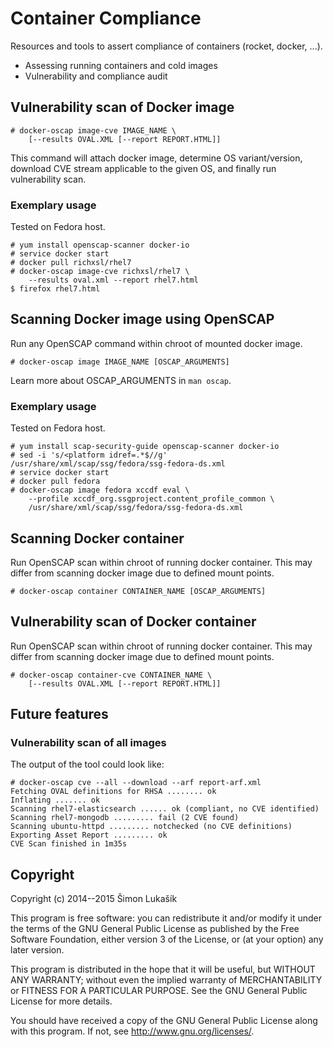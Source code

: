 # Container Compliance

Resources and tools to assert compliance of containers (rocket, docker, ...).

+ Assessing running containers and cold images
+ Vulnerability and compliance audit

## Vulnerability scan of Docker image

  ```
  # docker-oscap image-cve IMAGE_NAME \
      [--results OVAL.XML [--report REPORT.HTML]]
  ```

This command will attach docker image, determine OS variant/version, download CVE stream
applicable to the given OS, and finally run vulnerability scan.

### Exemplary usage

Tested on Fedora host.

  ```
  # yum install openscap-scanner docker-io
  # service docker start
  # docker pull richxsl/rhel7
  # docker-oscap image-cve richxsl/rhel7 \
      --results oval.xml --report rhel7.html
  $ firefox rhel7.html
  ```

## Scanning Docker image using OpenSCAP

Run any OpenSCAP command within chroot of mounted docker image.

  ```
  # docker-oscap image IMAGE_NAME [OSCAP_ARGUMENTS]
  ```

Learn more about OSCAP_ARGUMENTS in `man oscap`.

### Exemplary usage

Tested on Fedora host.

  ```
  # yum install scap-security-guide openscap-scanner docker-io
  # sed -i 's/<platform idref=.*$//g' /usr/share/xml/scap/ssg/fedora/ssg-fedora-ds.xml
  # service docker start
  # docker pull fedora
  # docker-oscap image fedora xccdf eval \
      --profile xccdf_org.ssgproject.content_profile_common \
      /usr/share/xml/scap/ssg/fedora/ssg-fedora-ds.xml
  ```

## Scanning Docker container

Run OpenSCAP scan within chroot of running docker container. This may differ
from scanning docker image due to defined mount points.

  ```
  # docker-oscap container CONTAINER_NAME [OSCAP_ARGUMENTS]
  ```

## Vulnerability scan of Docker container

Run OpenSCAP scan within chroot of running docker container. This may differ
from scanning docker image due to defined mount points.

  ```
  # docker-oscap container-cve CONTAINER_NAME \
      [--results OVAL.XML [--report REPORT.HTML]]
  ```

## Future features

### Vulnerability scan of all images

The output of the tool could look like:

  ```
  # docker-oscap cve --all --download --arf report-arf.xml
  Fetching OVAL definitions for RHSA ........ ok
  Inflating ....... ok
  Scanning rhel7-elasticsearch ...... ok (compliant, no CVE identified)
  Scanning rhel7-mongodb ......... fail (2 CVE found)
  Scanning ubuntu-httpd ......... notchecked (no CVE definitions)
  Exporting Asset Report ......... ok
  CVE Scan finished in 1m35s
  ```

## Copyright

Copyright (c) 2014--2015 Šimon Lukašík

This program is free software: you can redistribute it and/or modify
it under the terms of the GNU General Public License as published by
the Free Software Foundation, either version 3 of the License, or
(at your option) any later version.

This program is distributed in the hope that it will be useful,
but WITHOUT ANY WARRANTY; without even the implied warranty of
MERCHANTABILITY or FITNESS FOR A PARTICULAR PURPOSE.  See the
GNU General Public License for more details.

You should have received a copy of the GNU General Public License
along with this program.  If not, see <http://www.gnu.org/licenses/>.
